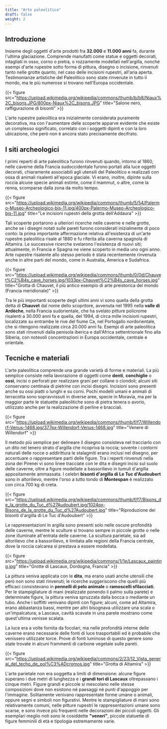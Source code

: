 ```yaml
---
title: "Arte paleolitica"
draft: false
weight: 2
---
```


## Introduzione

Insieme degli oggetti d'arte prodotti fra **32.000** e **11.000 anni** fa, durante l'ultima glaciazione. Comprende manufatti come statue e oggetti decorati, intagliati in osso, corno o pietra, o rozzamente modellati nell'argilla, nonché esempi d'arte rupestre sotto forma di pittura, disegno o incisione, rinvenuti tanto nelle grotte quanto, nel caso delle incisioni rupestri, all'aria aperta. Testimonianze artistiche del Paleolitico sono state rinvenute in tutto il mondo, ma le più numerose si trovano nell'Europa occidentale.

{{< figure src="https://upload.wikimedia.org/wikipedia/commons/thumb/b/b8/Niaux%2C_bisons.JPG/800px-Niaux%2C_bisons.JPG" title="Salone nero, raffigurazione di bisonti" >}}

L'arte rupestre paleolitica era inizialmente considerata puramente decorativa, ma con l'aumentare delle scoperte apparve evidente che esiste un complesso significato, correlato con i soggetti dipinti e con la loro ubicazione, che però non è ancora stato precisamente decifrato.

## I siti archeologici

I primi reperti di arte paleolitica furono rinvenuti quando, intorno al 1860, nelle caverne della Francia sudoccidentale furono portati alla luce oggetti decorati, chiaramente associabili agli utensili del Paleolitico e realizzati con ossa di animali risalenti all'epoca glaciale. Vi erano, inoltre, dipinte sulla roccia alcune specie animali estinte, come il mammut, o altre, come la renna, scomparse dalla zona da molto tempo.

{{< figure src="https://upload.wikimedia.org/wikipedia/commons/thumb/5/54/Palermo-Museo-Archeologico-bjs-11.jpg/400px-Palermo-Museo-Archeologico-bjs-11.jpg" title="Le incisioni rupestri della grotta dell'Addaura" >}}

Tali scoperte portarono a ulteriori ricerche nelle caverne e nelle grotte, anche se i disegni notati sulle pareti furono considerati inizialmente di poco conto: la prima importante affermazione relativa all'esistenza di un'arte rupestre paleolitica risale al 1880 e fu riferita alla caverna spagnola di Altamira. Le successive ricerche svelarono l'esistenza di nuovi siti; attualmente, in Francia e Spagna ne viene scoperto in media uno ogni anno. Arte rupestre risalente allo stesso periodo è stata recentemente rinvenuta anche in altre parti del mondo, come in Australia, America e Sudafrica.

{{< figure src="https://upload.wikimedia.org/wikipedia/commons/thumb/0/0d/Chauvet%C2%B4s_cave_horses.jpg/1033px-Chauvet%C2%B4s_cave_horses.jpg" title="Grotta di Chauvet, il più antico esempio di arte preistorica del mondo (Francia meridionale)" >}}

Tra le più importanti scoperte degli ultimi anni vi sono quella della grotta detta di **Chauvet** dal nome dello scopritore, avvenuta nel 1995 nella **valle di Ardèche**, nella Francia sudorientale, che ha svelato pitture policrome risalenti a 30.000 anni fa e quella, del 1994, di circa mille incisioni rupestri, localizzate su entrambe le rive del fiume Ca, nel Portogallo nordorientale, che si ritengono realizzate circa 20.000 anni fa. Esempi di arte paleolitica sono stati rinvenuti dalla penisola iberica e dall'Africa settentrionale fino alla Siberia, con notevoli concentrazioni in Europa occidentale, centrale e orientale.

## Tecniche e materiali

L'arte paleolitica comprende una grande varietà di forme e materiali. La più semplice consiste nella lavorazione di oggetti come **denti**, **conchiglie** o **ossi**, incisi o perforati per realizzare grani per collane o ciondoli; alcuni siti conservano centinaia di pietrine con incisi disegni. Incisioni sono presenti anche su ossi piatti o lunghi e su corni. Pochi modelli umani e animali di terracotta sono sopravvissuti in diverse aree, specie in Moravia, ma per la maggior parte le statuette paleolitiche sono di pietra tenera o avorio, utilizzato anche per la realizzazione di perline e bracciali.

{{< figure src="https://upload.wikimedia.org/wikipedia/commons/thumb/f/f7/Willendorf-Venus-1468.jpg/377px-Willendorf-Venus-1468.jpg" title="Venere di Willendorf" >}}

Il metodo più semplice per delineare il disegno consisteva nel tracciarlo con un dito nel tenero strato d'argilla che ricopriva la roccia; sovente i contorni naturali delle rocce o addirittura le stalagmiti erano inclusi nel disegno, per accentuare o rappresentare parti delle figure. Tra i reperti rinvenuti nella zona dei Pirenei vi sono linee tracciate con le dita e disegni incisi sul suolo delle caverne, oltre a figure modellate a bassorilievo in tumuli d'argilla appositamente ammassata. I celebri **bisonti d'argilla di Le Tuc d'Audoubert** sono in altorilievo, mentre l'orso a tutto tondo di **Montespan** è realizzato con circa 700 kg di creta.

{{< figure src="https://upload.wikimedia.org/wikipedia/commons/thumb/f/f7/Bisons_de_la_grotte_du_Tuc_d%27Audoubert.jpg/1024px-Bisons_de_la_grotte_du_Tuc_d%27Audoubert.jpg" title="Riproduzione dei bisonti d'argilla di Le Tuc d'Audoubert" >}}

Le rappresentazioni in argilla sono presenti solo nelle oscure profondità delle caverne, mentre le sculture si trovano sempre in piccole grotte o nelle zone illuminate all'entrata delle caverne. La scultura parietale, sia ad altorilievo che a bassorilievo, è limitata alle regioni della Francia centrale, dove la roccia calcarea si prestava a essere modellata.

{{< figure src="https://upload.wikimedia.org/wikipedia/commons/1/1e/Lascaux_painting.jpg" title="Grotte di Lascaux, Dordogna, Francia" >}}

La pittura veniva applicata con le **dita**, ma erano usati anche utensili che però non sono stati rinvenuti; le ricerche suggeriscono che quelli più efficaci consistevano in **pennelli di pelo animale** o **ramoscelli sfilacciati**. Per le stampigliature di mani (realizzate ponendo il palmo sulla parete) e determinate figure, la pittura veniva spruzzata dalla bocca o mediante un tubo. Anche i soffitti venivano dipinti con figure; alcuni, come ad Altamira, erano abbastanza bassi, mentre per altri bisognava utilizzare una scala o un'impalcatura; a Lascaux, cavità scavate in una parete mostrano come quest'ultima venisse scalata.

La luce era a volte fornita da focolari, ma nelle profondità interne delle caverne erano necessarie delle fonti di luce trasportabili ed è probabile che venissero utilizzate torce. Prove di fonti luminose di questo genere sono state trovate in alcuni frammenti di carbone vegetale sulle pareti.

{{< figure src="https://upload.wikimedia.org/wikipedia/commons/2/23/12_Vista_general_del_techo_de_pol%C3%ADcromos.jpg" title="Grotta di Altamira" >}}

L'arte parietale non era soggetta a limiti di dimensione: alcune figure superano i due metri di lunghezza e i **grandi tori di Lascaux** oltrepassano i cinque metri. Figure grandi e piccole si mescolano nelle stesse composizioni dove non esistono né paesaggi né punti d'appoggio per l'immagine. Solitamente venivano rappresentate forme umane o animali, oppure segni e simboli non figurativi. Mentre le stampigliature di mani sono relativamente comuni, nelle pitture rupestri le rappresentazioni umane sono scarse, e sono invece più frequenti nelle decorazioni dei piccoli oggetti. Gli esemplari meglio noti sono le cosiddette **"veneri"**, piccole statuette di figure femminili di età e tipologia estremamente varie.
